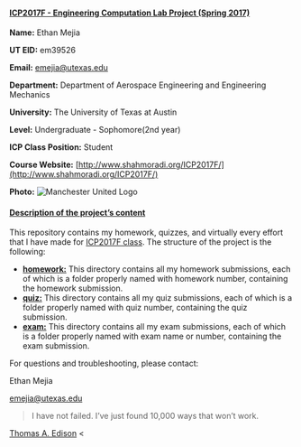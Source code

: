 #### [ICP2017F - Engineering Computation Lab Project (Spring 2017)](#topHead)

**Name:** Ethan Mejia

**UT EID:** em39526

**Email:** emejia@utexas.edu

**Department:** Department of Aerospace Engineering and Engineering Mechanics

**University:** The University of Texas at Austin

**Level:** Undergraduate - Sophomore(2nd year)

**ICP Class Position:** Student

**Course Website:** [http://www.shahmoradi.org/ICP2017F/](http://www.shahmoradi.org/ICP2017F/)

**Photo:** ![Manchester United Logo](//i.imgur.com/hfyeQmv.jpg)

#### [Description of the project’s content](#secondHead)

This repository contains my homework, quizzes, and virtually every effort that I have made for [ICP2017F class](http://www.shahmoradi.org/ICP2017F/). The structure of the project is the following:

*   **[homework:](https://github.com/mufc1111/COE301/tree/master/homework)** This directory contains all my homework submissions, each of which is a folder properly named with homework number, containing the homework submission.
*   **[quiz:](https://github.com/mufc1111/COE301/tree/master/quiz)** This directory contains all my quiz submissions, each of which is a folder properly named with quiz number, containing the quiz submission.
*   **[exam:](https://github.com/mufc1111/COE301/tree/master/exam)** This directory contains all my exam submissions, each of which is a folder properly named with exam name or number, containing the exam submission.

For questions and troubleshooting, please contact:

Ethan Mejia

emejia@utexas.edu

> I have not failed. I’ve just found 10,000 ways that won’t work.

  [Thomas A. Edison](https://en.wikipedia.org/wiki/Thomas_Edison)
<
